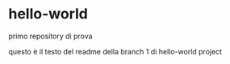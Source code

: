 # hello-world
primo repository di prova

questo è il testo del readme della branch 1 di hello-world project
